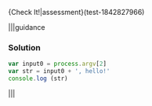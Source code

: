 {Check It!|assessment}(test-1842827966)

|||guidance
### Solution
```javascript
var input0 = process.argv[2]
var str = input0 + ', hello!'
console.log (str)
```
|||

